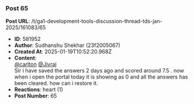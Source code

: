 ### Post 65
**Post URL**: /t/ga1-development-tools-discussion-thread-tds-jan-2025/161083/65
- **ID**: 581952
- **Author**: Sudhanshu Shekhar (23f2005067)
- **Created At**: 2025-01-19T10:52:20.968Z
- **Content**:  
  <a class="mention" href="/u/carlton">@carlton</a> <a class="mention" href="/u/jivraj">@Jivraj</a><br>
Sir i have saved the answers 2 days ago and scored around 7.5 . now when i open the portal today it is showing as 0 and all the answers has been cleared. how can i restore it.
- **Reactions**: heart (1)
- **Post Number**: 65

